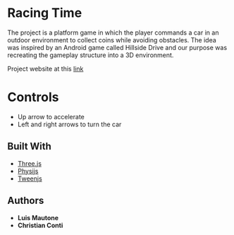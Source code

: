 # Racing Time

The project is a platform game in which the player commands a car in an outdoor environment to collect coins while avoiding obstacles. The idea was inspired by an Android game called Hillside Drive and our purpose was recreating the gameplay structure into a 3D environment.

Project website at this [link](https://sapienzainteractivegraphicscourse.github.io/finalproject-ig-team-lc/)

# Controls

* Up arrow to accelerate
* Left and right arrows to turn the car

## Built With

* [Three.js](https://threejs.org/)
* [Physijs](https://chandlerprall.github.io/Physijs/)
* [Tweenjs](https://createjs.com/tweenjs)

## Authors

* **Luis Mautone**
* **Christian Conti**
